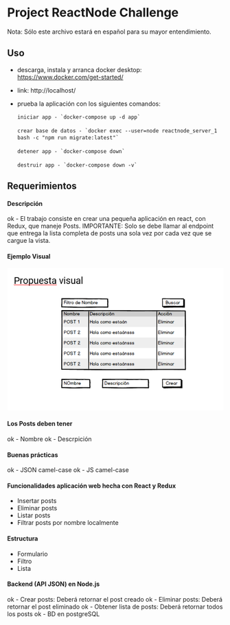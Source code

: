 # Project ReactNode Challenge

Nota: Sólo este archivo estará en español para su mayor entendimiento.

## Uso

- descarga, instala y arranca docker desktop: https://www.docker.com/get-started/
- link: http://localhost/
- prueba la aplicación con los siguientes comandos:

      iniciar app - `docker-compose up -d app`

      crear base de datos - `docker exec --user=node reactnode_server_1 bash -c "npm run migrate:latest"`

      detener app - `docker-compose down`

      destruir app - `docker-compose down -v`

## Requerimientos

#### Descripción

ok - El trabajo consiste en crear una pequeña aplicación en react, con Redux, que maneje Posts.
IMPORTANTE: Solo se debe llamar al endpoint que entrega la lista completa de posts una sola vez por cada vez que se cargue la vista.

#### Ejemplo Visual

![visual sample](/readme.png)

#### Los Posts deben tener

ok - Nombre
ok - Descrpición

#### Buenas prácticas

ok - JSON camel-case
ok - JS camel-case

#### Funcionalidades aplicación web hecha con React y Redux

- Insertar posts
- Eliminar posts
- Listar posts
- Filtrar posts por nombre localmente

#### Estructura

- Formulario
- Filtro
- Lista

#### Backend (API JSON) en Node.js

ok - Crear posts: Deberá retornar el post creado
ok - Eliminar posts: Deberá retornar el post eliminado
ok - Obtener lista de posts: Deberá retornar todos los posts
ok - BD en postgreSQL
